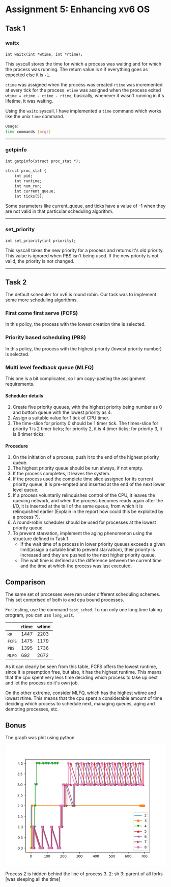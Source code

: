 # Assignment 5: Enhancing xv6 OS

## Task 1

### waitx
`int waitx(int *wtime, int *rtime);`

This syscall stores the time for which a process was waiting and for which the process was running. The return value is `0` if everything goes as expected else it is `-1`.

`ctime` was assigned when the process was created
`rtime` was incremented at every tick for the process.
`etime` was assigned when the process exited
`wtime = etime - ctime - rtime`, basically, whenever it wasn't running in it's lifetime, it was waiting.

Using the `waitx` syscall, I have implemented a `time` command which works like the unix `time` command.

```sh
Usage:
time commands [args]
```

---

### getpinfo
`int getpinfo(struct proc_stat *);`

```
struct proc_stat { 
    int pid;
    int runtime;
    int num_run;
    int current_queue;
    int ticks[5];
```

Some parameters like current\_queue, and ticks have a value of -1 when they are not valid in that particular scheduling algorithm.

---

### set\_priority
`int set_priority(int priority);`

This syscall takes the new priority for a process and returns it's old priority.
This value is ignored when PBS isn't being used. If the new priority is not valid, the priority is not changed.

---

## Task 2
The default scheduler for xv6 is round robin. Our task was to implement some more scheduling algorithms.

### First come first serve (FCFS)
In this policy, the process with the lowest creation time is selected.

### Priority based scheduling (PBS)
In this policy, the process with the highest priority (lowest priority number) is selected.

### Multi level feedback queue (MLFQ)
This one is a bit complicated, so I am copy-pasting the assignment requirements.

#### Scheduler details
1. Create five priority queues, with the highest priority being number as 0 and 
 bottom queue with the lowest priority as 4. 
2. Assign a suitable value for 1 tick of CPU timer.
3. The time-slice for priority 0 should be 1 timer tick. The times-slice for priority 1 is 2 timer ticks; for priority 2, it is 4 timer ticks; for priority 3, it is 8 timer ticks; 

 
#### Procedure
1. On the initiation of a process, push it to the end of the highest priority queue. 
2. The highest priority queue should be run always, if not empty. 
3. If the process completes, it leaves the system. 
4. If the process used the complete time slice assigned for its current priority 
queue, it is pre-empted and ​inserted at the end of the next lower level queue. 
5. If a process voluntarily relinquishes control of the CPU, it leaves the queuing 
network, and when the process becomes ready again after the I/O, it is 
inserted at the tail of the same queue, from which it is relinquished earlier 
(Explain in the report how could this be exploited by a process ?). 
6. A round-robin scheduler should be used for processes at the lowest priority 
queue. 
7. To prevent starvation, implement the aging phenomenon using the structure 
defined in Task 1
   - If the wait time of a process in lower priority queues exceeds a given 
  limit(assign a suitable limit to prevent starvation), their priority is 
  increased and they are pushed to the next higher priority queue. 
   - The wait time is defined as the difference between the current time and 
  the time at which the process was last executed. 

## Comparison
The same set of processes were ran under different scheduling schemes.
This set comprised of both io and cpu bound processes.

For testing, use the command `test_sched`.
To run only one long time taking program, you can use `long_wait`.

|        |rtime |wtime |
| --     | --   | --   |
| `RR`   | 1447 | 2203 |
| `FCFS` | 1475 | 1179 |
| `PBS`  | 1395 | 1736 |
| `MLFQ` | 692  | 2672 |

As it can clearly be seen from this table, FCFS offers the lowest runtime, since it is preemption free, but also, it has the highest runtime. This means that the cpu spent very less time deciding which process to take up next and let the process do it's own job.

On the other extreme, consider MLFQ, which has the highest wtime and lowest rtime. This means that the cpu spent a considerable amount of time deciding which process to schedule next, managing queues, aging and demoting processes, etc.

## Bonus
The graph was plot using python

![](graph.png)

Process 2 is hidden behind the line of process 3.
2: sh
3: parent of all forks [was sleeping all the time]
